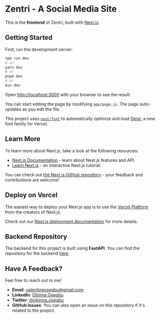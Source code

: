 # Zentri - A Social Media Site

This is the **frontend** of Zentri, built with [Next.js](https://nextjs.org).

## Getting Started

First, run the development server:

```bash
npm run dev
# or
yarn dev
# or
pnpm dev
# or
bun dev
```

Open [http://localhost:3000](http://localhost:3000) with your browser to see the result.

You can start editing the page by modifying `app/page.js`. The page auto-updates as you edit the file.

This project uses [`next/font`](https://nextjs.org/docs/app/building-your-application/optimizing/fonts) to automatically optimize and load [Geist](https://vercel.com/font), a new font family for Vercel.

## Learn More

To learn more about Next.js, take a look at the following resources:

- [Next.js Documentation](https://nextjs.org/docs) - learn about Next.js features and API.
- [Learn Next.js](https://nextjs.org/learn) - an interactive Next.js tutorial.

You can check out [the Next.js GitHub repository](https://github.com/vercel/next.js) - your feedback and contributions are welcome!

## Deploy on Vercel

The easiest way to deploy your Next.js app is to use the [Vercel Platform](https://vercel.com/new?utm_medium=default-template&filter=next.js&utm_source=create-next-app&utm_campaign=create-next-app-readme) from the creators of Next.js.

Check out our [Next.js deployment documentation](https://nextjs.org/docs/app/building-your-application/deploying) for more details.

## Backend Repository

The backend for this project is built using **FastAPI**. You can find the repository for the backend [here](https://github.com/osegbu/zentri).

## Have A Feedback?

Feel free to reach out to me!

- **Email**: [valentineosegbu@gmail.com](mailto:valentineosegbu@gmail.com)
- **LinkedIn**: [Obinna Osegbu](https://www.linkedin.com/in/obinna-osegbu-4aa304200/)
- **Twitter**: [@obinna_osegbu](https://twitter.com/obinna_osegbu)
- **GitHub Issues**: You can also open an issue on this repository if it's related to the project.
